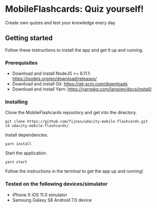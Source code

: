 # MobileFlashcards: Quiz yourself!
Create own quizes and test your knowledge every day

## Getting started
Follow these instructions to install the app and get it up and running.

### Prerequisites
* Download and install NodeJS >= 6.11.1: https://nodejs.org/en/download/releases/
* Download and install Git: https://git-scm.com/downloads
* Download and install Yarn: https://yarnpkg.com/lang/en/docs/install/

### Installing
Clone the MobileFlashcards repository and get into the directory.
```
git clone https://github.com/Tijnos/udacity-mobile-flashcards.git
cd udacity-mobile-flashcards/
```
Install dependencies.
```
yarn install
```
Start the application.
```
yarn start
```
Follow the instructions in the terminal to get the app up and running!

### Tested on the following devices/simulator
* iPhone X iOS 11.0 simulator
* Samsung Galaxy S8 Android 7.0 device
